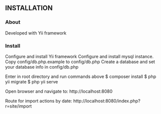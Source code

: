 INSTALLATION
------------

### About
Developed with Yii framework


### Install 
Configure and install Yii framework
Configure and install mysql instance. 
Copy config/db.php.example to config/db.php
Create a database and set your database info in config/db.php

Enter in root directory and run commands above
$ composer install
$ php yii migrate
$ php yii serve

Open browser and navigate to: http://localhost:8080


Route for import actions by date:
http://localhost:8080/index.php?r=site/import